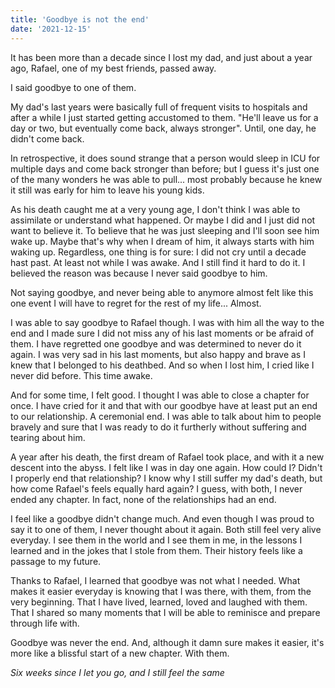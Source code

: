 ```yaml
---
title: 'Goodbye is not the end'
date: '2021-12-15'
---
```


It has been more than a decade since I lost my dad, and just about a year ago, Rafael, one of my best friends, passed away. 

I said goodbye to one of them.

My dad's last years were basically full of frequent visits to hospitals and after a while I just started getting accustomed to them. "He'll leave us for a day or two, but eventually come back, always stronger". Until, one day, he didn't come back. 

In retrospective, it does sound strange that a person would sleep in ICU for multiple days and come back stronger than before; but I guess it's just one of the many wonders he was able to pull... most probably because he knew it still was early for him to leave his young kids. 

As his death caught me at a very young age, I don't think I was able to assimilate or understand what happened. Or maybe I did and I just did not want to believe it. To believe that he was just sleeping and I'll soon see him wake up. Maybe that's why when I dream of him, it always starts with him waking up. Regardless, one thing is for sure: I did not cry until a decade hast past. At least not while I was awake. And I still find it hard to do it. I believed the reason was because I never said goodbye to him.

Not saying goodbye, and never being able to anymore almost felt like this one event I will have to regret for the rest of my life... Almost. 

I was able to say goodbye to Rafael though. I was with him all the way to the end and I made sure I did not miss any of his last moments or be afraid of them. I have regretted one goodbye and was determined to never do it again. I was very sad in his last moments, but also happy and brave as I knew that I belonged to his deathbed. And so when I lost him, I cried like I never did before. This time awake.

And for some time, I felt good. I thought I was able to close a chapter for once. I have cried for it and that with our goodbye have at least put an end to our relationship. A ceremonial end. I was able to talk about him to people bravely and sure that I was ready to do it furtherly without suffering and tearing about him.

A year after his death, the first dream of Rafael took place, and with it a new descent into the abyss. I felt like I was in day one again. How could I? Didn't I properly end that relationship? I know why I still suffer my dad's death, but how come Rafael's feels equally hard again? I guess, with both, I never ended any chapter. In fact, none of the relationships had an end.

I feel like a goodbye didn't change much. And even though I was proud to say it to one of them, I never thought about it again. Both still feel very alive everyday. I see them in the world and I see them in me, in the lessons I learned and in the jokes that I stole from them. Their history feels like a passage to my future. 

Thanks to Rafael, I learned that goodbye was not what I needed. What makes it easier everyday is knowing that I was there, with them, from the very beginning. That I have lived, learned, loved and laughed with them. That I shared so many moments that I will be able to reminisce and prepare through life with.

Goodbye was never the end. And, although it damn sure makes it easier, it's more like a blissful start of a new chapter. With them.

_Six weeks since I let you go,
and I still feel the same_